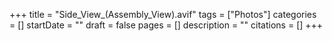 +++
title = "Side_View_(Assembly_View).avif"
tags = ["Photos"]
categories = []
startDate = ""
draft = false
pages = []
description = ""
citations = []
+++
